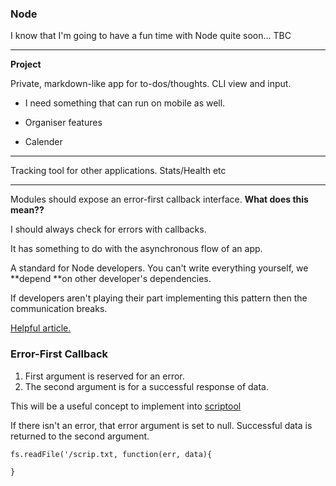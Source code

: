 ### Node

I know that I'm going to have a fun time with Node quite soon... TBC

---

**Project**

Private, markdown-like app for to-dos/thoughts. CLI view and input.

* I need something that can run on mobile as well. 
* Organiser features

* Calender

---

Tracking tool for other applications. Stats/Health etc

---

Modules should expose an error-first callback interface. **What does this mean??**

I should always check for errors with callbacks.

It has something to do with the asynchronous flow of an app.

A standard for Node developers. You can't write everything yourself, we **depend **on other developer's dependencies.

If developers aren't playing their part implementing this pattern then the communication breaks.

[Helpful article.](http://fredkschott.com/post/2014/03/understanding-error-first-callbacks-in-node-js/)

### Error-First Callback

1. First argument is reserved for an error.
2. The second argument is for a successful response of data.

This will be a useful concept to implement into [scriptool](/toolbox/javascript/node/project-1-~-scriptool.md)

If there isn't an error, that error argument is set to null. Successful data is returned to the second argument.

```
fs.readFile('/scrip.txt, function(err, data){

}
```



